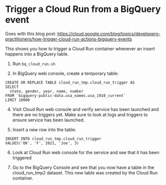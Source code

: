# Trigger a Cloud Run from a BigQuery event

Goes with this blog post: https://cloud.google.com/blog/topics/developers-practitioners/how-trigger-cloud-run-actions-bigquery-events

This shows you how to trigger a Cloud Run container whenever an insert happens into a BigQuery table.


1. Run ```bq_cloud_run.sh```

2. In BigQuery web console, create a temporary table:

```
CREATE OR REPLACE TABLE cloud_run_tmp.cloud_run_trigger AS
SELECT 
  state, gender, year, name, number
FROM `bigquery-public-data.usa_names.usa_1910_current` 
LIMIT 10000
```

4. Visit Cloud Run web console and verify service has been launched and there are no triggers yet.
Make sure to look at logs and triggers to ensure service has been launched.

5. Insert a new row into the table:
```
INSERT INTO cloud_run_tmp.cloud_run_trigger
VALUES('OK', 'F', 2021, 'Joe', 3)
```

6. Look at Cloud Run web console for the service and see that it has been triggered

7. Go to the BigQuery Console and see that you now have a table in the cloud_run_tmp2 dataset.
This new table was created by the Cloud Run container.


